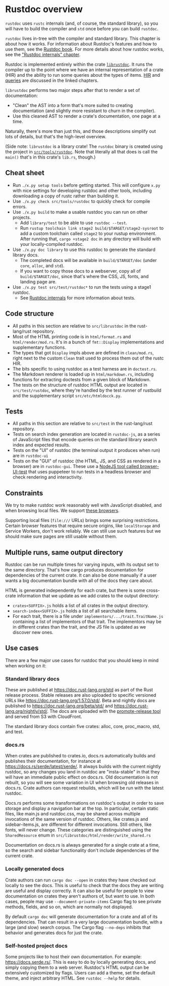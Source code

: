 # Rustdoc overview

`rustdoc` uses `rustc` internals (and, of course, the standard library), so you
will have to build the compiler and `std` once before you can build `rustdoc`.

`rustdoc` lives in-tree with the
compiler and standard library. This chapter is about how it works.
For information about Rustdoc's features and how to use them, see
the [Rustdoc book](https://doc.rust-lang.org/nightly/rustdoc/).
For more details about how rustdoc works, see the
["Rustdoc internals" chapter][Rustdoc internals].

[Rustdoc internals]: ./rustdoc-internals.md

Rustdoc is implemented entirely within the crate [`librustdoc`][rd]. It runs
the compiler up to the point where we have an internal representation of a
crate (HIR) and the ability to run some queries about the types of items. [HIR]
and [queries] are discussed in the linked chapters.

[HIR]: ./hir.md
[queries]: ./query.md
[rd]: https://github.com/rust-lang/rust/tree/master/src/librustdoc

`librustdoc` performs two major steps after that to render a set of
documentation:

* "Clean" the AST into a form that's more suited to creating documentation (and
  slightly more resistant to churn in the compiler).
* Use this cleaned AST to render a crate's documentation, one page at a time.

Naturally, there's more than just this, and those descriptions simplify out
lots of details, but that's the high-level overview.

(Side note: `librustdoc` is a library crate! The `rustdoc` binary is created
using the project in [`src/tools/rustdoc`][bin]. Note that literally all that
does is call the `main()` that's in this crate's `lib.rs`, though.)

[bin]: https://github.com/rust-lang/rust/tree/master/src/tools/rustdoc

## Cheat sheet

* Run `./x.py setup tools` before getting started. This will configure `x.py`
  with nice settings for developing rustdoc and other tools, including
  downloading a copy of rustc rather than building it.
* Use `./x.py check src/tools/rustdoc` to quickly check for compile errors.
* Use `./x.py build` to make a usable
  rustdoc you can run on other projects.
  * Add `library/test` to be able to use `rustdoc --test`.
  * Run `rustup toolchain link stage2 build/$TARGET/stage2-sysroot` to add a
    custom toolchain called `stage2` to your rustup environment. After
    running that, `cargo +stage2 doc` in any directory will build with
    your locally-compiled rustdoc.
* Use `./x.py doc library` to use this rustdoc to generate the
  standard library docs.
  * The completed docs will be available in `build/$TARGET/doc` (under `core`, `alloc`, and `std`).
  * If you want to copy those docs to a webserver, copy all of
    `build/$TARGET/doc`, since that's where the CSS, JS, fonts, and landing
    page are.
* Use `./x.py test src/test/rustdoc*` to run the tests using a stage1
  rustdoc.
  * See [Rustdoc internals] for more information about tests.

## Code structure

* All paths in this section are relative to `src/librustdoc` in the rust-lang/rust repository.
* Most of the HTML printing code is in `html/format.rs` and `html/render/mod.rs`.
  It's in a bunch of `fmt::Display` implementations and supplementary
  functions.
* The types that got `Display` impls above are defined in `clean/mod.rs`, right
  next to the custom `Clean` trait used to process them out of the rustc HIR.
* The bits specific to using rustdoc as a test harness are in
  `doctest.rs`.
* The Markdown renderer is loaded up in `html/markdown.rs`, including functions
  for extracting doctests from a given block of Markdown.
* The tests on the structure of rustdoc HTML output are located in `src/test/rustdoc`, where
  they're handled by the test runner of rustbuild and the supplementary script
  `src/etc/htmldocck.py`.

## Tests

* All paths in this section are relative to `src/test` in the rust-lang/rust repository.
* Tests on search index generation are located in `rustdoc-js`, as a
  series of JavaScript files that encode queries on the standard library search
  index and expected results.
* Tests on the "UI" of rustdoc (the terminal output it produces when run) are in
  `rustdoc-ui`
* Tests on the "GUI" of rustdoc (the HTML, JS, and CSS as rendered in a browser)
  are in `rustdoc-gui`. These use a [NodeJS tool called
  browser-UI-test](https://github.com/GuillaumeGomez/browser-UI-test/) that uses
  puppeteer to run tests in a headless browser and check rendering and
  interactivity.

## Constraints

We try to make rustdoc work reasonably well with JavaScript disabled, and when
browsing local files. We support
[these browsers](https://rust-lang.github.io/rfcs/1985-tiered-browser-support.html#supported-browsers).

Supporting local files (`file:///` URLs) brings some surprising restrictions.
Certain browser features that require secure origins, like `localStorage` and
Service Workers, don't work reliably. We can still use such features but we
should make sure pages are still usable without them.

## Multiple runs, same output directory

Rustdoc can be run multiple times for varying inputs, with its output set to the
same directory. That's how cargo produces documentation for dependencies of the
current crate. It can also be done manually if a user wants a big
documentation bundle with all of the docs they care about.

HTML is generated independently for each crate, but there is some cross-crate
information that we update as we add crates to the output directory:

 - `crates<SUFFIX>.js` holds a list of all crates in the output directory.
 - `search-index<SUFFIX>.js` holds a list of all searchable items.
 - For each trait, there is a file under `implementors/.../trait.TraitName.js`
   containing a list of implementors of that trait. The implementors may be in
   different crates than the trait, and the JS file is updated as we discover
   new ones.

## Use cases

There are a few major use cases for rustdoc that you should keep in mind when
working on it:

### Standard library docs

These are published at <https://doc.rust-lang.org/std> as part of the Rust release
process. Stable releases are also uploaded to specific versioned URLs like
<https://doc.rust-lang.org/1.57.0/std/>. Beta and nightly docs are published to
<https://doc.rust-lang.org/beta/std/> and <https://doc.rust-lang.org/nightly/std/>.
The docs are uploaded with the [promote-release
tool](https://github.com/rust-lang/promote-release) and served from S3 with
CloudFront.

The standard library docs contain five crates: alloc, core, proc_macro, std, and
test.

### docs.rs

When crates are published to crates.io, docs.rs automatically builds
and publishes their documentation, for instance at
<https://docs.rs/serde/latest/serde/>. It always builds with the current nightly
rustdoc, so any changes you land in rustdoc are "insta-stable" in that they will
have an immediate public effect on docs.rs. Old documentation is not rebuilt, so
you will see some variation in UI when browsing old releases in docs.rs. Crate
authors can request rebuilds, which will be run with the latest rustdoc.

Docs.rs performs some transformations on rustdoc's output in order to save
storage and display a navigation bar at the top. In particular, certain static
files, like main.js and rustdoc.css, may be shared across multiple invocations
of the same version of rustdoc. Others, like crates.js and sidebar-items.js, are
different for different invocations. Still others, like fonts, will never
change. These categories are distinguished using the `SharedResource` enum in
`src/librustdoc/html/render/write_shared.rs`

Documentation on docs.rs is always generated for a single crate at a time, so
the search and sidebar functionality don't include dependencies of the current
crate.

### Locally generated docs

Crate authors can run `cargo doc --open` in crates they have checked
out locally to see the docs. This is useful to check that the docs they
are writing are useful and display correctly. It can also be useful for
people to view documentation on crates they aren't authors of, but want to
use. In both cases, people may use `--document-private-items` Cargo flag to
see private methods, fields, and so on, which are normally not displayed.

By default `cargo doc` will generate documentation for a crate and all of its
dependencies. That can result in a very large documentation bundle, with a large
(and slow) search corpus. The Cargo flag `--no-deps` inhibits that behavior and
generates docs for just the crate.

### Self-hosted project docs

Some projects like to host their own documentation. For example:
<https://docs.serde.rs/>. This is easy to do by locally generating docs, and
simply copying them to a web server. Rustdoc's HTML output can be extensively
customized by flags. Users can add a theme, set the default theme, and inject
arbitrary HTML. See `rustdoc --help` for details.
